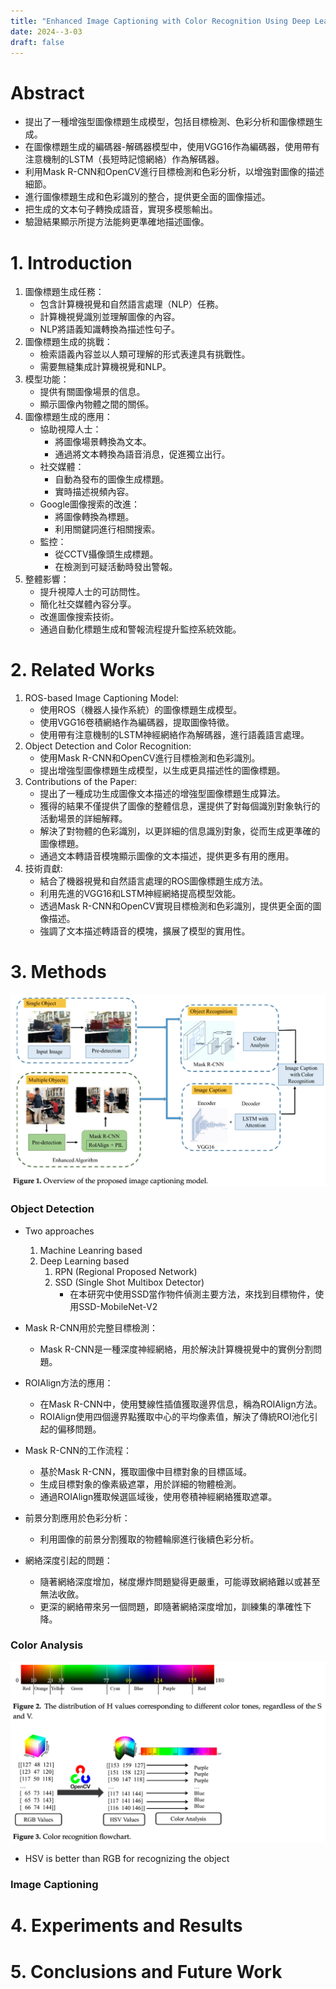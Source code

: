 ```yaml
---
title: "Enhanced Image Captioning with Color Recognition Using Deep Learning Methods"
date: 2024--3-03
draft: false
---
```


# Abstract
- 提出了一種增強型圖像標題生成模型，包括目標檢測、色彩分析和圖像標題生成。
- 在圖像標題生成的編碼器-解碼器模型中，使用VGG16作為編碼器，使用帶有注意機制的LSTM（長短時記憶網絡）作為解碼器。
- 利用Mask R-CNN和OpenCV進行目標檢測和色彩分析，以增強對圖像的描述細節。
- 進行圖像標題生成和色彩識別的整合，提供更全面的圖像描述。
- 把生成的文本句子轉換成語音，實現多模態輸出。
- 驗證結果顯示所提方法能夠更準確地描述圖像。

# 1. Introduction
1. 圖像標題生成任務：
    - 包含計算機視覺和自然語言處理（NLP）任務。
    - 計算機視覺識別並理解圖像的內容。
    - NLP將語義知識轉換為描述性句子。
2. 圖像標題生成的挑戰：
    - 檢索語義內容並以人類可理解的形式表達具有挑戰性。
    - 需要無縫集成計算機視覺和NLP。
3. 模型功能：
    - 提供有關圖像場景的信息。
    - 顯示圖像內物體之間的關係。
4. 圖像標題生成的應用：
    - 協助視障人士：
        - 將圖像場景轉換為文本。
        - 通過將文本轉換為語音消息，促進獨立出行。
    - 社交媒體：
        - 自動為發布的圖像生成標題。
        - 實時描述視頻內容。
    - Google圖像搜索的改進：
        - 將圖像轉換為標題。
        - 利用關鍵詞進行相關搜索。
    - 監控：
        - 從CCTV攝像頭生成標題。
        - 在檢測到可疑活動時發出警報。
5. 整體影響：
    - 提升視障人士的可訪問性。
    - 簡化社交媒體內容分享。
    - 改進圖像搜索技術。
    - 通過自動化標題生成和警報流程提升監控系統效能。

# 2. Related Works
1. ROS-based Image Captioning Model:
    - 使用ROS（機器人操作系統）的圖像標題生成模型。
    - 使用VGG16卷積網絡作為編碼器，提取圖像特徵。
    - 使用帶有注意機制的LSTM神經網絡作為解碼器，進行語義語言處理。
2. Object Detection and Color Recognition:
    - 使用Mask R-CNN和OpenCV進行目標檢測和色彩識別。
    - 提出增強型圖像標題生成模型，以生成更具描述性的圖像標題。
3. Contributions of the Paper:
    - 提出了一種成功生成圖像文本描述的增強型圖像標題生成算法。
    - 獲得的結果不僅提供了圖像的整體信息，還提供了對每個識別對象執行的活動場景的詳細解釋。
    - 解決了對物體的色彩識別，以更詳細的信息識別對象，從而生成更準確的圖像標題。
    - 通過文本轉語音模塊顯示圖像的文本描述，提供更多有用的應用。
4. 技術貢獻:
    - 結合了機器視覺和自然語言處理的ROS圖像標題生成方法。
    - 利用先進的VGG16和LSTM神經網絡提高模型效能。
    - 透過Mask R-CNN和OpenCV實現目標檢測和色彩識別，提供更全面的圖像描述。
    - 強調了文本描述轉語音的模塊，擴展了模型的實用性。

# 3. Methods
![model_arch.png](../paper_resources/Enhanced%20Image%20Captioning%20with%20Color%20Recognition%20Using%20Deep%20Learning%20Methods/model_arch.png)

### Object Detection
- Two approaches
    1. Machine Leanring based
    2. Deep Learning based
        1. RPN (Regional Proposed Network)
        2. SSD (Single Shot Multibox Detector)
            - 在本研究中使用SSD當作物件偵測主要方法，來找到目標物件，使用SSD-MobileNet-V2

- Mask R-CNN用於完整目標檢測：
    - Mask R-CNN是一種深度神經網絡，用於解決計算機視覺中的實例分割問題。
- ROIAlign方法的應用：
    - 在Mask R-CNN中，使用雙線性插值獲取邊界信息，稱為ROIAlign方法。
    - ROIAlign使用四個邊界點獲取中心的平均像素值，解決了傳統ROI池化引起的偏移問題。
- Mask R-CNN的工作流程：
    - 基於Mask R-CNN，獲取圖像中目標對象的目標區域。
    - 生成目標對象的像素級遮罩，用於詳細的物體檢測。
    - 通過ROIAlign獲取候選區域後，使用卷積神經網絡獲取遮罩。
- 前景分割應用於色彩分析：
    - 利用圖像的前景分割獲取的物體輪廓進行後續色彩分析。
- 網絡深度引起的問題：
    - 隨著網絡深度增加，梯度爆炸問題變得更嚴重，可能導致網絡難以或甚至無法收斂。
    - 更深的網絡帶來另一個問題，即隨著網絡深度增加，訓練集的準確性下降。
 
### Color Analysis
![model_arch.png](../paper_resources/Enhanced%20Image%20Captioning%20with%20Color%20Recognition%20Using%20Deep%20Learning%20Methods/color.png)
- HSV is better than RGB for recognizing the object

### Image Captioning

# 4. Experiments and Results

# 5. Conclusions and Future Work